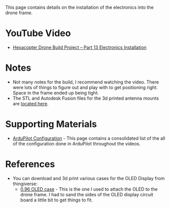 This page contains details on the installation of the electronics into the drone frame.

# YouTube Video
- [Hexacopter Drone Build Project – Part 13 Electronics Installation](https://youtu.be/kmTBtlIYcv4)

# Notes
- Not many notes for the build, I recommend watching the video. There were lots of things to figure out and play with to get positioning right. Space in the frame ended up being tight.
- The STL and Autodesk Fusion files for the 3d printed antenna mounts are [located here](../../3d-print-files/antenna-l-bracket/).


# Supporting Materials
- [ArduPilot Configuration](../ArduPilot-Config/ArduPilot-Config.md) - This page contains a consolidated list of the all of the configuration done in ArduPilot throughout the videos.

# References 
- You can download and 3d print various cases for the OLED Display from thingiverse:
  - [0.96 OLED case](https://www.thingiverse.com/thing:5225024) - This is the one I used to attach the OLED to the drone frame. I had to sand the sides of the OLED display circuit board a little bit to get things to fit.
